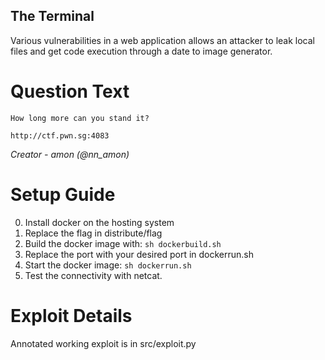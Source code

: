 The Terminal
---------

Various vulnerabilities in a web application allows an attacker to leak local
files and get code execution through a date to image generator.

# Question Text

```
How long more can you stand it?

http://ctf.pwn.sg:4083
```

*Creator -  amon (@nn_amon)*

# Setup Guide

0. Install docker on the hosting system
1. Replace the flag in distribute/flag
2. Build the docker image with: `sh dockerbuild.sh`
3. Replace the port with your desired port in dockerrun.sh
4. Start the docker image: `sh dockerrun.sh`
5. Test the connectivity with netcat.

# Exploit Details

Annotated working exploit is in src/exploit.py
